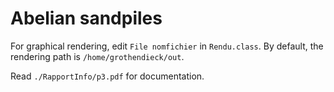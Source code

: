 # Abelian sandpiles

For graphical rendering, edit ```File nomfichier``` in `Rendu.class`. By default, the rendering path is `/home/grothendieck/out`.

Read `./RapportInfo/p3.pdf` for documentation.
